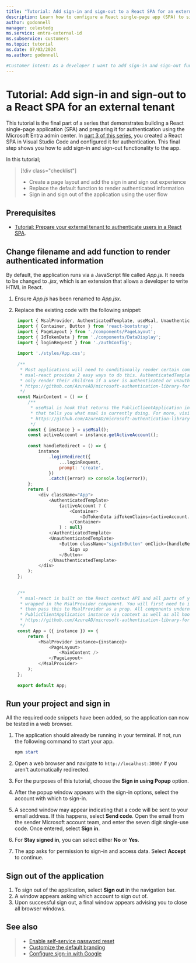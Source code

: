 ```yaml
---
title: "Tutorial: Add sign-in and sign-out to a React SPA for an external tenant"
description: Learn how to configure a React single-page app (SPA) to sign in and sign out users with your external tenant.
author: godonnell
manager: celestedg
ms.service: entra-external-id
ms.subservice: customers
ms.topic: tutorial
ms.date: 07/03/2024
ms.author: godonnell

#Customer intent: As a developer I want to add sign-in and sign-out functionality to my React single-page app
---
```


# Tutorial: Add sign-in and sign-out to a React SPA for an external tenant

This tutorial is the final part of a series that demonstrates building a React single-page application (SPA) and preparing it for authentication using the Microsoft Entra admin center. In [part 3 of this series](./tutorial-single-page-app-react-sign-in-configure-authentication.md), you created a React SPA in Visual Studio Code and configured it for authentication. This final step shows you how to add sign-in and sign-out functionality to the app.

In this tutorial;

> [!div class="checklist"]
>
> * Create a page layout and add the sign in and sign out experience
> * Replace the default function to render authenticated information
> * Sign in and sign out of the application using the user flow

## Prerequisites

* [Tutorial: Prepare your external tenant to authenticate users in a React SPA](./tutorial-single-page-app-react-sign-in-prepare-tenant.md).

## Change filename and add function to render authenticated information

By default, the application runs via a JavaScript file called *App.js*. It needs to be changed to *.jsx*, which is an extension that allows a developer to write HTML in React.

1. Ensure *App.js* has been renamed to *App.jsx*.
1. Replace the existing code with the following snippet:

   ```javascript
    import { MsalProvider, AuthenticatedTemplate, useMsal, UnauthenticatedTemplate } from '@azure/msal-react';
    import { Container, Button } from 'react-bootstrap';
    import { PageLayout } from './components/PageLayout';
    import { IdTokenData } from './components/DataDisplay';
    import { loginRequest } from './authConfig';
    
    import './styles/App.css';
    
    /**
     * Most applications will need to conditionally render certain components based on whether a user is signed in or not. 
     * msal-react provides 2 easy ways to do this. AuthenticatedTemplate and UnauthenticatedTemplate components will 
     * only render their children if a user is authenticated or unauthenticated, respectively. For more, visit:
     * https://github.com/AzureAD/microsoft-authentication-library-for-js/blob/dev/lib/msal-react/docs/getting-started.md
     */
    const MainContent = () => {
        /**
         * useMsal is hook that returns the PublicClientApplication instance,
         * that tells you what msal is currently doing. For more, visit:
         * https://github.com/AzureAD/microsoft-authentication-library-for-js/blob/dev/lib/msal-react/docs/hooks.md
         */
        const { instance } = useMsal();
        const activeAccount = instance.getActiveAccount();
    
        const handleRedirect = () => {
            instance
                .loginRedirect({
                    ...loginRequest,
                    prompt: 'create',
                })
                .catch((error) => console.log(error));
        };
        return (
            <div className="App">
                <AuthenticatedTemplate>
                    {activeAccount ? (
                        <Container>
                            <IdTokenData idTokenClaims={activeAccount.idTokenClaims} />
                        </Container>
                    ) : null}
                </AuthenticatedTemplate>
                <UnauthenticatedTemplate>
                    <Button className="signInButton" onClick={handleRedirect} variant="primary">
                        Sign up
                    </Button>
                </UnauthenticatedTemplate>
            </div>
        );
    };
    
    
    /**
     * msal-react is built on the React context API and all parts of your app that require authentication must be 
     * wrapped in the MsalProvider component. You will first need to initialize an instance of PublicClientApplication 
     * then pass this to MsalProvider as a prop. All components underneath MsalProvider will have access to the 
     * PublicClientApplication instance via context as well as all hooks and components provided by msal-react. For more, visit:
     * https://github.com/AzureAD/microsoft-authentication-library-for-js/blob/dev/lib/msal-react/docs/getting-started.md
     */
    const App = ({ instance }) => {
        return (
            <MsalProvider instance={instance}>
                <PageLayout>
                    <MainContent />
                </PageLayout>
            </MsalProvider>
        );
    };
    
    export default App;
    ```

## Run your project and sign in

All the required code snippets have been added, so the application can now be tested in a web browser.

1. The application should already be running in your terminal. If not, run the following command to start your app.

    ```powershell
    npm start
    ```

1. Open a web browser and navigate to `http://localhost:3000/` if you aren't automatically redirected.
1. For the purposes of this tutorial, choose the **Sign in using Popup** option.
1. After the popup window appears with the sign-in options, select the account with which to sign-in.
1. A second window may appear indicating that a code will be sent to your email address. If this happens, select **Send code**. Open the email from the sender Microsoft account team, and enter the seven digit single-use code. Once entered, select **Sign in**.
1. For **Stay signed in**, you can select either **No** or **Yes**.
1. The app asks for permission to sign-in and access data. Select **Accept** to continue.

## Sign out of the application

1. To sign out of the application, select **Sign out** in the navigation bar.
1. A window appears asking which account to sign out of.
1. Upon successful sign out, a final window appears advising you to close all browser windows.

## See also

> - [Enable self-service password reset](./how-to-enable-password-reset-customers.md)
> - [Customize the default branding](/entra/external-id/customers/how-to-customize-branding-customers)
> - [Configure sign-in with Google](/entra/external-id/customers/how-to-google-federation-customers)
